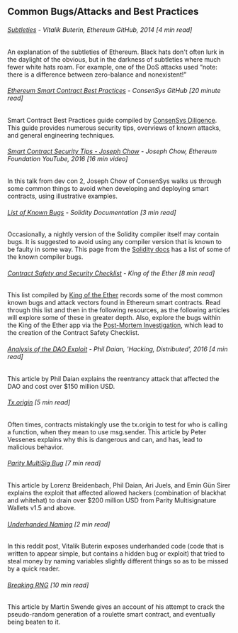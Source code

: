 ## Common Bugs/Attacks and Best Practices

###### [Subtleties](https://github.com/ethereum/wiki/wiki/subtleties) - Vitalik Buterin, Ethereum GitHub, 2014 \[4 min read\]

An explanation of the subtleties of Ethereum. Black hats don't often lurk in the daylight of the obvious, but in the darkness of subtleties where much fewer white hats roam. For example, one of the DoS attacks used “note: there is a difference between zero-balance and nonexistent!”

###### [Ethereum Smart Contract Best Practices](https://consensys.github.io/smart-contract-best-practices/) - ConsenSys GitHub \[20 minute read\]

Smart Contract Best Practices guide compiled by [ConsenSys Diligence](https://media.consensys.net/introducing-consensys-diligence-cf38f83948c). This guide provides numerous security tips, overviews of known attacks, and general engineering techniques.

###### [Smart Contract Security Tips - Joseph Chow](https://www.youtube.com/watch?v=_pqDAMRwkzY) - Joseph Chow, Ethereum Foundation YouTube, 2016 \[16 min video\]

In this talk from dev con 2, Joseph Chow of ConsenSys walks us through some common things to avoid when developing and deploying smart contracts, using illustrative examples.

###### [List of Known Bugs](http://solidity.readthedocs.io/en/develop/bugs.html) - Solidity Documentation \[3 min read\]

Occasionally, a nightly version of the Solidity compiler itself may contain bugs. It is suggested to avoid using any compiler version that is known to be faulty in some way.  This page from the [Solidity docs](http://solidity.readthedocs.io/en/develop/index.html) has a list of some of the known compiler bugs.

###### [Contract Safety and Security Checklist](https://www.kingoftheether.com/contract-safety-checklist.html) - King of the Ether \[8 min read\]

This list compiled by [King of the Ether](https://www.kingoftheether.com/thrones/kingoftheether/index.html) records some of the most common known bugs and attack vectors found in Ethereum smart contracts.  Read through this list and then in the following resources, as the following articles will explore some of these in greater depth. Also, explore the bugs within the King of the Ether app via the [Post-Mortem Investigation](http://www.kingoftheether.com/postmortem.html), which lead to the creation of the Contract Safety Checklist.

###### [Analysis of the DAO Exploit](http://hackingdistributed.com/2016/06/18/analysis-of-the-dao-exploit/) - Phil Daian, 'Hacking, Distributed', 2016 \[4 min read\]

This article by Phil Daian explains the reentrancy attack that affected the DAO and cost over $150 million USD.

###### [Tx.origin](http://vessenes.com/tx-origin-and-ethereum-oh-my/) \[5 min read\]

Often times, contracts mistakingly use the tx.origin to test for who is calling a function, when they mean to use msg.sender.  This article by Peter Vessenes explains why this is dangerous and can, and has, lead to malicious behavior.

###### [Parity MultiSig Bug](http://hackingdistributed.com/2017/07/22/deep-dive-parity-bug/) \[7 min read\]

This article by Lorenz Breidenbach, Phil Daian, Ari Juels, and Emin Gün Sirer explains the exploit that affected allowed hackers \(combination of blackhat and whitehat\) to drain over $200 million USD from Parity Multisignature Wallets v1.5 and above.

###### [Underhanded Naming](https://www.reddit.com/r/ethereum/comments/4e5y30/live_example_of_underhanded_solidity_coding_on/) \[2 min read\]

In this reddit post, Vitalik Buterin exposes underhanded code \(code that is written to appear simple, but contains a hidden bug or exploit\) that tried to steal money by naming variables slightly different things so as to be missed by a quick reader.

###### [Breaking RNG](http://martin.swende.se/blog/Breaking_the_house.html) \[10 min read\]

This article by Martin Swende gives an account of his attempt to crack the pseudo-random generation of a roulette smart contract, and eventually being beaten to it.

